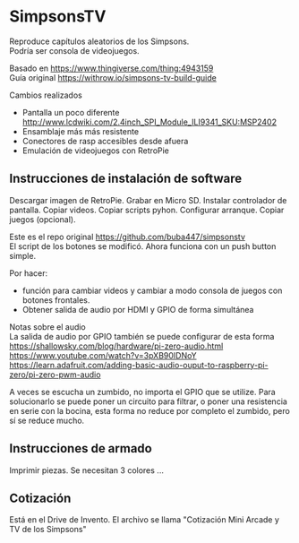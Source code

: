 # SimpsonsTV

Reproduce capítulos aleatorios de los Simpsons.  
Podría ser consola de videojuegos.  

Basado en https://www.thingiverse.com/thing:4943159  
Guía original https://withrow.io/simpsons-tv-build-guide  

Cambios realizados
- Pantalla un poco diferente http://www.lcdwiki.com/2.4inch_SPI_Module_ILI9341_SKU:MSP2402
- Ensamblaje más más resistente
- Conectores de rasp accesibles desde afuera
- Emulación de videojuegos con RetroPie

## Instrucciones de instalación de software
Descargar imagen de RetroPie. Grabar en Micro SD. Instalar controlador de pantalla. Copiar videos. Copiar scripts pyhon. Configurar arranque. Copiar juegos (opcional).  

Este es el repo original https://github.com/buba447/simpsonstv  
El script de los botones se modificó. Ahora funciona con un push button simple.   

Por hacer:
- función para cambiar videos y cambiar a modo consola de juegos con botones frontales.
- Obtener salida de audio por HDMI y GPIO de forma simultánea

Notas sobre el audio  
La salida de audio por GPIO también se puede configurar de esta forma  
https://shallowsky.com/blog/hardware/pi-zero-audio.html  
https://www.youtube.com/watch?v=3pXB90IDNoY  
https://learn.adafruit.com/adding-basic-audio-ouput-to-raspberry-pi-zero/pi-zero-pwm-audio  

A veces se escucha un zumbido, no importa el GPIO que se utilize. Para solucionarlo se puede poner un circuito para filtrar, o poner una resistencia en serie con la bocina, esta forma no reduce por completo el zumbido, pero sí se reduce mucho.

## Instrucciones de armado
Imprimir piezas. Se necesitan 3 colores ...

## Cotización
Está en el Drive de Invento. El archivo se llama "Cotización Mini Arcade y TV de los Simpsons"
